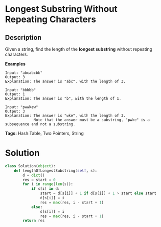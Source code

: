 # Longest Substring Without Repeating Characters

## Description
Given a string, find the length of the **longest substring** without repeating characters.

**Examples**
```
Input: "abcabcbb"
Output: 3 
Explanation: The answer is "abc", with the length of 3. 
```
```
Input: "bbbbb"
Output: 1
Explanation: The answer is "b", with the length of 1.
```
```
Input: "pwwkew"
Output: 3
Explanation: The answer is "wke", with the length of 3. 
             Note that the answer must be a substring, "pwke" is a subsequence and not a substring.
```

**Tags:** Hash Table, Two Pointers, String

# Solution

```python
class Solution(object):
    def lengthOfLongestSubstring(self, s):
        d = dict()
        res = start = 0
        for i in range(len(s)):
            if s[i] in d:
                start = d[s[i]] + 1 if d[s[i]] + 1 > start else start
                d[s[i]] = i
                res = max(res, i - start + 1)
            else:
                d[s[i]] = i
                res = max(res, i - start + 1)
        return res

```
